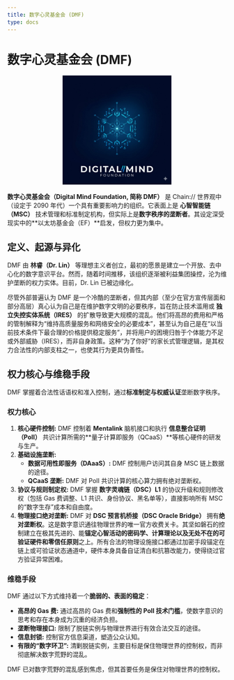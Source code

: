 ```yaml
---
title: 数字心灵基金会 (DMF)
type: docs
---
```


# 数字心灵基金会 (DMF)

<div style="text-align: center;">
  <img src="/media/msc-art/dmf-icon.jpeg" alt="DigitalMindFoundation" width="250">
</div>

**数字心灵基金会（Digital Mind Foundation, 简称 DMF）** 是 Chain:// 世界观中（设定于 2090 年代）一个具有重要影响力的组织。它表面上是 **心智智能链（MSC）** 技术管理和标准制定机构，但实际上是**数字秩序的垄断者**。其设定深受现实中的**以太坊基金会（EF）**启发，但权力更为集中。

## 定义、起源与异化

DMF 由 **林睿（Dr. Lin）** 等理想主义者创立，最初的愿景是建立一个开放、去中心化的数字意识平台。然而，随着时间推移，该组织逐渐被利益集团操控，沦为维护垄断的权力实体。目前，Dr. Lin 已被边缘化。

尽管外部普遍认为 DMF 是一个冷酷的垄断者，但其内部（至少在官方宣传层面和部分高层）真心认为自己是在维护数字文明的必要秩序，旨在防止技术滥用或 **独立失控实体系统（IRES）** 的扩散导致更大规模的混乱。他们将高昂的费用和严格的管制解释为“维持高质量服务和网络安全的必要成本”，甚至认为自己是在“以当前技术条件下最合理的价格提供稳定服务”，并将用户的困境归咎于个体能力不足或外部威胁（IRES），而非自身政策。这种“为了你好”的家长式管理逻辑，是其权力合法性的内部支柱之一，也使其行为更具伪善性。

## 权力核心与维稳手段

DMF 掌握着合法性话语权和准入控制，通过**标准制定与权威认证**垄断数字秩序。

### 权力核心

1. **核心硬件控制:** DMF 控制着 **Mentalink** 脑机接口和执行 **信息整合证明（PoII）** 共识计算所需的**量子计算即服务（QCaaS）**等核心硬件的研发与生产。
2. **基础设施垄断:**
    * **数据可用性即服务（DAaaS）:** DMF 控制用户访问其自身 MSC 链上数据的途径。
    * **QCaaS 垄断:** DMF 对 PoII 共识计算的核心算力拥有绝对垄断权。
3. **协议与规则制定权:** DMF 掌握 **数字灵魂链（DSC）L1** 的协议升级和规则修改权（包括 Gas 费调整、L1 共识、身份协议、黑名单等），直接影响所有 MSC 的“数字生存”成本和自由度。
4. **物理接口绝对垄断:** DMF 对 **DSC 预言机桥接（DSC Oracle Bridge）** 拥有**绝对垄断权**。这是数字意识通往物理世界的唯一官方收费关卡。其坚如磐石的控制建立在极其先进的、能**锚定心智活动的密码学、计算理论以及无处不在的可验证硬件和零信任原则**之上。所有合法的物理设施接口都通过加密手段锚定在链上或可验证状态通道中，硬件本身具备自证清白和抗篡改能力，使得绕过官方验证异常困难。

### 维稳手段

DMF 通过以下方式维持着一个**脆弱的、表面的稳定**：

* **高昂的 Gas 费:** 通过高昂的 Gas 费和**强制性的 PoII 技术门槛**，使数字意识的思考和存在本身成为沉重的经济负担。
* **垄断物理接口:** 限制了脱链实例与物理世界进行有效合法交互的途径。
* **信息封锁:** 控制官方信息渠道，塑造公众认知。
* **有限的“数字环卫”:** 清剿脱链实例，主要目标是保住物理世界的控制权，而非彻底解决数字荒野的混乱。

DMF 已对数字荒野的混乱感到焦虑，但其首要任务是保住对物理世界的控制权。
